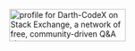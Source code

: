 <a href="https://stackexchange.com/users/19414262/darth-codex"><img src="https://stackexchange.com/users/flair/19414262.png" width="208" height="58" alt="profile for Darth-CodeX on Stack Exchange, a network of free, community-driven Q&amp;A sites" title="profile for Darth-CodeX on Stack Exchange, a network of free, community-driven Q&amp;A sites" /></a>
